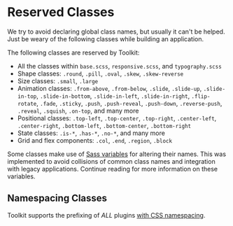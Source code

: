 # Reserved Classes #

We try to avoid declaring global class names, but usually it can't be helped.
Just be weary of the following classes while building an application.

The following classes are reserved by Toolkit:

* All the classes within `base.scss`, `responsive.scss`, and `typography.scss`
* Shape classes: `.round`, `.pill`, `.oval`, `.skew`, `.skew-reverse`
* Size classes: `.small`, `.large`
* Animation classes: `.from-above`, `.from-below`, `.slide`, `.slide-up`, `.slide-in-top`,
    `.slide-in-bottom`, `.slide-in-left`, `.slide-in-right`, `.flip-rotate`,
    `.fade`, `.sticky`, `.push`, `.push-reveal`, `.push-down`, `.reverse-push`,
    `.reveal`, `.squish`, `.on-top`, and many more
* Positional classes: `.top-left`, `.top-center`, `.top-right`, `.center-left`, `.center-right`,
    `.bottom-left`, `.bottom-center`, `.bottom-right`
* State classes: `.is-*`, `.has-*`, `.no-*`, and many more
* Grid and flex components: `.col`, `.end`, `.region`, `.block`

Some classes make use of [Sass variables](../sass/variables.md) for altering their names.
This was implemented to avoid collisions of common class names and integration with legacy applications.
Continue reading for more information on these variables.

## Namespacing Classes ##

Toolkit supports the prefixing of *ALL* plugins [with CSS namespacing](../namespace.md).
